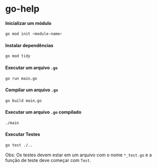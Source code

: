 # go-help

#### Inicializar um módulo

```bash
go mod init <module-name>
```

#### Instalar dependências

```bash
go mod tidy
```

#### Executar um arquivo `.go`

```bash
go run main.go
```

#### Compilar um arquivo `.go`

```bash
go build main.go
```

#### Executar um arquivo `.go` compilado

```bash
./main
```

#### Executar Testes

```bash 
go test ./..
```

Obs: Os testes devem estar em um arquivo com o nome `*_test.go` e a função de teste deve começar com `Test`.

